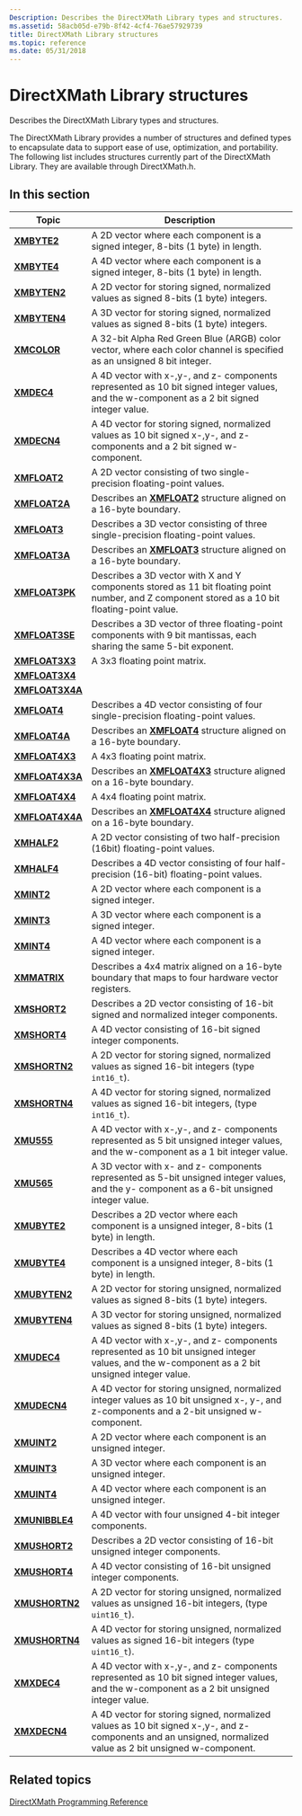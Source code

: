 ```yaml
---
Description: Describes the DirectXMath Library types and structures.
ms.assetid: 58acb05d-e79b-8f42-4cf4-76ae57929739
title: DirectXMath Library structures
ms.topic: reference
ms.date: 05/31/2018
---
```


# DirectXMath Library structures

Describes the DirectXMath Library types and structures.

The DirectXMath Library provides a number of structures and defined types to encapsulate data to support ease of use, optimization, and portability. The following list includes structures currently part of the DirectXMath Library. They are available through DirectXMath.h.

## In this section

| Topic | Description |
|-|-|
| [**XMBYTE2**](/windows/desktop/api/DirectXPackedVector/ns-directxpackedvector-xmbyte2) | A 2D vector where each component is a signed integer, 8-bits (1 byte) in length. |
| [**XMBYTE4**](https://msdn.microsoft.com/library/Ee419276(v=VS.85).aspx) | A 4D vector where each component is a signed integer, 8-bits (1 byte) in length.  |
| [**XMBYTEN2**](/windows/desktop/api/DirectXPackedVector/ns-directxpackedvector-xmbyten2) | A 2D vector for storing signed, normalized values as signed 8-bits (1 byte) integers. |
| [**XMBYTEN4**](https://msdn.microsoft.com/library/Ee419284(v=VS.85).aspx) | A 3D vector for storing signed, normalized values as signed 8-bits (1 byte) integers.  |
| [**XMCOLOR**](/windows/desktop/api/DirectXPackedVector/ns-directxpackedvector-xmcolor) | A 32-bit Alpha Red Green Blue (ARGB) color vector, where each color channel is specified as an unsigned 8 bit integer. |
| [**XMDEC4**](https://msdn.microsoft.com/library/Ee419431(v=VS.85).aspx) | A 4D vector with x-,y-, and z- components represented as 10 bit signed integer values, and the w-component as a 2 bit signed integer value.  |
| [**XMDECN4**](https://msdn.microsoft.com/library/Ee419440(v=VS.85).aspx) | A 4D vector for storing signed, normalized values as 10 bit signed x-,y-, and z- components and a 2 bit signed w-component.  |
| [**XMFLOAT2**](https://msdn.microsoft.com/library/Ee419468(v=VS.85).aspx) | A 2D vector consisting of two single-precision floating-point values. |
| [**XMFLOAT2A**](https://msdn.microsoft.com/library/Ee419469(v=VS.85).aspx) | Describes an [**XMFLOAT2**](https://msdn.microsoft.com/library/Ee419468(v=VS.85).aspx) structure aligned on a 16-byte boundary. |
| [**XMFLOAT3**](https://msdn.microsoft.com/library/Ee419475(v=VS.85).aspx) | Describes a 3D vector consisting of three single-precision floating-point values. |
| [**XMFLOAT3A**](https://msdn.microsoft.com/library/Ee419476(v=VS.85).aspx) | Describes an [**XMFLOAT3**](https://msdn.microsoft.com/library/Ee419475(v=VS.85).aspx) structure aligned on a 16-byte boundary. |
| [**XMFLOAT3PK**](https://msdn.microsoft.com/library/Ee419478(v=VS.85).aspx) | Describes a 3D vector with X and Y components stored as 11 bit floating point number, and Z component stored as a 10 bit floating-point value.  |
| [**XMFLOAT3SE**](https://msdn.microsoft.com/library/Ee419489(v=VS.85).aspx) | Describes a 3D vector of three floating-point components with 9 bit mantissas, each sharing the same 5-bit exponent.  |
| [**XMFLOAT3X3**](/windows/win32/api/directxmath/ns-directxmath-xmfloat3x3) | A 3x3 floating point matrix. |
| [**XMFLOAT3X4**](/windows/win32/api/directxmath/ns-directxmath-xmfloat3x4) | |
| [**XMFLOAT3X4A**](/windows/win32/api/directxmath/ns-directxmath-xmfloat3x4a) | |
| [**XMFLOAT4**](https://msdn.microsoft.com/library/Ee419608(v=VS.85).aspx) | Describes a 4D vector consisting of four single-precision floating-point values.  |
| [**XMFLOAT4A**](https://msdn.microsoft.com/library/Ee419609(v=VS.85).aspx) | Describes an [**XMFLOAT4**](https://msdn.microsoft.com/library/Ee419608(v=VS.85).aspx) structure aligned on a 16-byte boundary. |
| [**XMFLOAT4X3**](https://msdn.microsoft.com/library/Ee419611(v=VS.85).aspx) | A 4x3 floating point matrix. |
| [**XMFLOAT4X3A**](https://msdn.microsoft.com/library/Ee419612(v=VS.85).aspx) | Describes an [**XMFLOAT4X3**](https://msdn.microsoft.com/library/Ee419611(v=VS.85).aspx) structure aligned on a 16-byte boundary. |
| [**XMFLOAT4X4**](https://msdn.microsoft.com/library/Ee419621(v=VS.85).aspx) | A 4x4 floating point matrix. |
| [**XMFLOAT4X4A**](https://msdn.microsoft.com/library/Ee419623(v=VS.85).aspx) | Describes an [**XMFLOAT4X4**](https://msdn.microsoft.com/library/Ee419621(v=VS.85).aspx) structure aligned on a 16-byte boundary. |
| [**XMHALF2**](/windows/desktop/api/DirectXPackedVector/ns-directxpackedvector-xmhalf2) | A 2D vector consisting of two half-precision (16bit) floating-point values.  |
| [**XMHALF4**](/windows/desktop/api/DirectXPackedVector/ns-directxpackedvector-xmhalf4) | Describes a 4D vector consisting of four half-precision (16-bit) floating-point values.  |
| [**XMINT2**](https://msdn.microsoft.com/library/Hh404654(v=VS.85).aspx) | A 2D vector where each component is a signed integer. |
| [**XMINT3**](https://msdn.microsoft.com/library/Hh404659(v=VS.85).aspx) | A 3D vector where each component is a signed integer. |
| [**XMINT4**](https://msdn.microsoft.com/library/Hh404664(v=VS.85).aspx) | A 4D vector where each component is a signed integer. |
| [**XMMATRIX**](https://msdn.microsoft.com/library/Ee419959(v=VS.85).aspx) | Describes a 4x4 matrix aligned on a 16-byte boundary that maps to four hardware vector registers. |
| [**XMSHORT2**](/windows/desktop/api/DirectXPackedVector/ns-directxpackedvector-xmshort2) | Describes a 2D vector consisting of 16-bit signed and normalized integer components.  |
| [**XMSHORT4**](/windows/desktop/api/DirectXPackedVector/ns-directxpackedvector-xmshort4) | A 4D vector consisting of 16-bit signed integer components.  |
| [**XMSHORTN2**](/windows/desktop/api/DirectXPackedVector/ns-directxpackedvector-xmshortn2) | A 2D vector for storing signed, normalized values as signed 16-bit integers (type `int16_t`).  |
| [**XMSHORTN4**](/windows/desktop/api/DirectXPackedVector/ns-directxpackedvector-xmshortn4) | A 4D vector for storing signed, normalized values as signed 16-bit integers, (type `int16_t`).  |
| [**XMU555**](https://msdn.microsoft.com/library/Ee420402(v=VS.85).aspx) | A 4D vector with x-,y-, and z- components represented as 5 bit unsigned integer values, and the w-component as a 1 bit integer value.  |
| [**XMU565**](https://msdn.microsoft.com/library/Ee420413(v=VS.85).aspx) | A 3D vector with x- and z- components represented as 5-bit unsigned integer values, and the y- component as a 6-bit unsigned integer value. |
| [**XMUBYTE2**](/windows/desktop/api/DirectXPackedVector/ns-directxpackedvector-xmubyte2) | Describes a 2D vector where each component is a unsigned integer, 8-bits (1 byte) in length. |
| [**XMUBYTE4**](https://msdn.microsoft.com/library/Ee420424(v=VS.85).aspx) | Describes a 4D vector where each component is a unsigned integer, 8-bits (1 byte) in length.  |
| [**XMUBYTEN2**](/windows/desktop/api/DirectXPackedVector/ns-directxpackedvector-xmubyten2) | A 2D vector for storing unsigned, normalized values as signed 8-bits (1 byte) integers. |
| [**XMUBYTEN4**](https://msdn.microsoft.com/library/Ee420492(v=VS.85).aspx) | A 3D vector for storing unsigned, normalized values as signed 8-bits (1 byte) integers.  |
| [**XMUDEC4**](https://msdn.microsoft.com/library/Ee420508(v=VS.85).aspx) | A 4D vector with x-,y-, and z- components represented as 10 bit unsigned integer values, and the w-component as a 2 bit unsigned integer value.  |
| [**XMUDECN4**](https://msdn.microsoft.com/library/Ee420527(v=VS.85).aspx) | A 4D vector for storing unsigned, normalized integer values as 10 bit unsigned x-, y-, and z-components and a 2-bit unsigned w-component.  |
| [**XMUINT2**](https://msdn.microsoft.com/library/Hh404745(v=VS.85).aspx) | A 2D vector where each component is an unsigned integer. |
| [**XMUINT3**](https://msdn.microsoft.com/library/Hh404750(v=VS.85).aspx) | A 3D vector where each component is an unsigned integer. |
| [**XMUINT4**](https://msdn.microsoft.com/library/Hh404755(v=VS.85).aspx) | A 4D vector where each component is an unsigned integer. |
| [**XMUNIBBLE4**](https://msdn.microsoft.com/library/Ee420614(v=VS.85).aspx) | A 4D vector with four unsigned 4-bit integer components.  |
| [**XMUSHORT2**](/windows/desktop/api/DirectXPackedVector/ns-directxpackedvector-xmushort2) | Describes a 2D vector consisting of 16-bit unsigned integer components.  |
| [**XMUSHORT4**](/windows/desktop/api/DirectXPackedVector/ns-directxpackedvector-xmushort4) | A 4D vector consisting of 16-bit unsigned integer components.  |
| [**XMUSHORTN2**](/windows/desktop/api/DirectXPackedVector/ns-directxpackedvector-xmushortn2) | A 2D vector for storing unsigned, normalized values as unsigned 16-bit integers, (type `uint16_t`).  |
| [**XMUSHORTN4**](/windows/desktop/api/DirectXPackedVector/ns-directxpackedvector-xmushortn4) | A 4D vector for storing unsigned, normalized values as signed 16-bit integers (type `uint16_t`).  |
| [**XMXDEC4**](https://msdn.microsoft.com/library/Ee421399(v=VS.85).aspx) | A 4D vector with x-,y-, and z- components represented as 10 bit signed integer values, and the w-component as a 2 bit unsigned integer value.  |
| [**XMXDECN4**](https://msdn.microsoft.com/library/Ee421408(v=VS.85).aspx) | A 4D vector for storing signed, normalized values as 10 bit signed x-,y-, and z- components and an unsigned, normalized value as 2 bit unsigned w-component.  |

## Related topics

<dl> <dt>

[DirectXMath Programming Reference](ovw-xnamath-reference.md)
</dt> </dl>